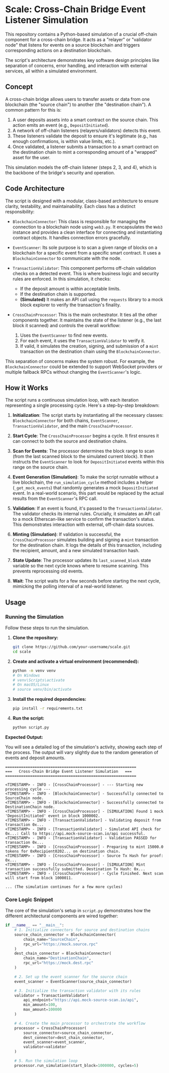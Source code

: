 # Scale: Cross-Chain Bridge Event Listener Simulation

This repository contains a Python-based simulation of a crucial off-chain component for a cross-chain bridge. It acts as a "relayer" or "validator node" that listens for events on a source blockchain and triggers corresponding actions on a destination blockchain.

The script's architecture demonstrates key software design principles like separation of concerns, error handling, and interaction with external services, all within a simulated environment.

## Concept

A cross-chain bridge allows users to transfer assets or data from one blockchain (the "source chain") to another (the "destination chain"). A common pattern for this is:

1.  A user deposits assets into a smart contract on the source chain. This action emits an event (e.g., `DepositInitiated`).
2.  A network of off-chain listeners (relayers/validators) detects this event.
3.  These listeners validate the deposit to ensure it's legitimate (e.g., has enough confirmations, is within value limits, etc.).
4.  Once validated, a listener submits a transaction to a smart contract on the destination chain to mint a corresponding amount of a "wrapped" asset for the user.

This simulation models the off-chain listener (steps 2, 3, and 4), which is the backbone of the bridge's security and operation.

## Code Architecture

The script is designed with a modular, class-based architecture to ensure clarity, testability, and maintainability. Each class has a distinct responsibility:

-   `BlockchainConnector`: This class is responsible for managing the connection to a blockchain node using `web3.py`. It encapsulates the `Web3` instance and provides a clean interface for connecting and instantiating contract objects. It handles connection errors gracefully.

-   `EventScanner`: Its sole purpose is to scan a given range of blocks on a blockchain for a specific event from a specific smart contract. It uses a `BlockchainConnector` to communicate with the node.

-   `TransactionValidator`: This component performs off-chain validation checks on a detected event. This is where business logic and security rules are enforced. In this simulation, it checks:
    -   If the deposit amount is within acceptable limits.
    -   If the destination chain is supported.
    -   **(Simulated)** It makes an API call using the `requests` library to a mock block explorer to verify the transaction's finality.

-   `CrossChainProcessor`: This is the main orchestrator. It ties all the other components together. It maintains the state of the listener (e.g., the last block it scanned) and controls the overall workflow:
    1.  Uses the `EventScanner` to find new events.
    2.  For each event, it uses the `TransactionValidator` to verify it.
    3.  If valid, it simulates the creation, signing, and submission of a `mint` transaction on the destination chain using the `BlockchainConnector`.

This separation of concerns makes the system robust. For example, the `BlockchainConnector` could be extended to support WebSocket providers or multiple fallback RPCs without changing the `EventScanner`'s logic.

## How it Works

The script runs a continuous simulation loop, with each iteration representing a single processing cycle. Here's a step-by-step breakdown:

1.  **Initialization**: The script starts by instantiating all the necessary classes: `BlockchainConnector` for both chains, `EventScanner`, `TransactionValidator`, and the main `CrossChainProcessor`.

2.  **Start Cycle**: The `CrossChainProcessor` begins a cycle. It first ensures it can connect to both the source and destination chains.

3.  **Scan for Events**: The processor determines the block range to scan (from the last scanned block to the simulated current block). It then instructs the `EventScanner` to look for `DepositInitiated` events within this range on the source chain.

4.  **Event Generation (Simulation)**: To make the script runnable without a live blockchain, the `run_simulation_cycle` method includes a helper (`_get_mock_events`) that randomly generates a mock `DepositInitiated` event. In a real-world scenario, this part would be replaced by the actual results from the `EventScanner`'s RPC call.

5.  **Validation**: If an event is found, it's passed to the `TransactionValidator`. The validator checks its internal rules. Crucially, it simulates an API call to a mock Etherscan-like service to confirm the transaction's status. This demonstrates interaction with external, off-chain data sources.

6.  **Minting (Simulation)**: If validation is successful, the `CrossChainProcessor` simulates building and signing a `mint` transaction for the destination chain. It logs the details of this transaction, including the recipient, amount, and a new simulated transaction hash.

7.  **State Update**: The processor updates its `last_scanned_block` state variable so the next cycle knows where to resume scanning. This prevents reprocessing old events.

8.  **Wait**: The script waits for a few seconds before starting the next cycle, mimicking the polling interval of a real-world listener.

## Usage

### Running the Simulation

Follow these steps to run the simulation.

1.  **Clone the repository:**
    ```bash
    git clone https://github.com/your-username/scale.git
    cd scale
    ```

2.  **Create and activate a virtual environment (recommended):**
    ```bash
    python -m venv venv
    # On Windows
    # venv\Scripts\activate
    # On macOS/Linux
    # source venv/bin/activate
    ```

3.  **Install the required dependencies:**
    ```bash
    pip install -r requirements.txt
    ```

4.  **Run the script:**
    ```bash
    python script.py
    ```

**Expected Output:**

You will see a detailed log of the simulation's activity, showing each step of the process. The output will vary slightly due to the random generation of events and deposit amounts.

```
==========================================================
===   Cross-Chain Bridge Event Listener Simulation   ===
==========================================================

<TIMESTAMP> - INFO - [CrossChainProcessor] - --- Starting new processing cycle --- 
<TIMESTAMP> - INFO - [BlockchainConnector] - Successfully connected to SourceChain node.
<TIMESTAMP> - INFO - [BlockchainConnector] - Successfully connected to DestinationChain node.
<TIMESTAMP> - INFO - [CrossChainProcessor] - [SIMULATION] Found 1 mock 'DepositInitiated' event in block 1000002.
<TIMESTAMP> - INFO - [TransactionValidator] - Validating deposit from transaction 0x...
<TIMESTAMP> - INFO - [TransactionValidator] - Simulated API check for 0x...: Call to https://api.mock-source-scan.io/api successful.
<TIMESTAMP> - INFO - [TransactionValidator] - Validation PASSED for transaction 0x...
<TIMESTAMP> - INFO - [CrossChainProcessor] - Preparing to mint 15000.0 tokens for 0xRecipient0202... on destination chain.
<TIMESTAMP> - INFO - [CrossChainProcessor] - Source Tx Hash for proof: 0x...
<TIMESTAMP> - INFO - [CrossChainProcessor] - [SIMULATION] Mint transaction successfully submitted. Destination Tx Hash: 0x...
<TIMESTAMP> - INFO - [CrossChainProcessor] - Cycle finished. Next scan will start from block 1000011.

... (The simulation continues for a few more cycles)
```

### Core Logic Snippet

The core of the simulation's setup in `script.py` demonstrates how the different architectural components are wired together:

```python
if __name__ == "__main__":
    # 1. Initialize connectors for source and destination chains
    source_chain_connector = BlockchainConnector(
        chain_name="SourceChain",
        rpc_url="https://mock.source.rpc"
    )
    dest_chain_connector = BlockchainConnector(
        chain_name="DestinationChain",
        rpc_url="https://mock.dest.rpc"
    )

    # 2. Set up the event scanner for the source chain
    event_scanner = EventScanner(source_chain_connector)

    # 3. Initialize the transaction validator with its rules
    validator = TransactionValidator(
        api_endpoint="https://api.mock-source-scan.io/api",
        min_amount=100,
        max_amount=100000
    )

    # 4. Create the main processor to orchestrate the workflow
    processor = CrossChainProcessor(
        source_connector=source_chain_connector,
        dest_connector=dest_chain_connector,
        event_scanner=event_scanner,
        validator=validator
    )

    # 5. Run the simulation loop
    processor.run_simulation(start_block=1000000, cycles=5)
```